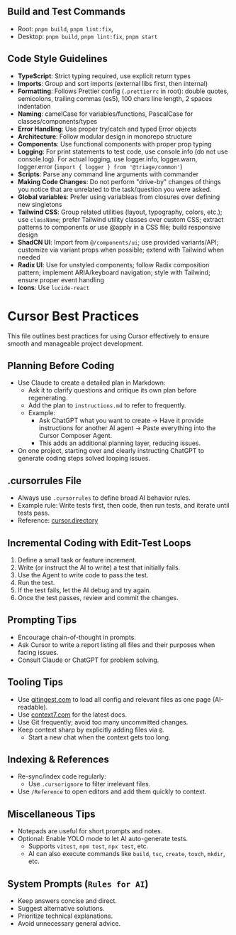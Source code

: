 ## Build and Test Commands

- Root: `pnpm build`, `pnpm lint:fix`,
- Desktop: `pnpm build`, `pnpm lint:fix`, `pnpm start`

## Code Style Guidelines

- **TypeScript**: Strict typing required, use explicit return types
- **Imports**: Group and sort imports (external libs first, then internal)
- **Formatting**: Follows Prettier config (`.prettierrc` in root): double quotes, semicolons, trailing commas (es5), 100 chars line length, 2 spaces indentation
- **Naming**: camelCase for variables/functions, PascalCase for classes/components/types
- **Error Handling**: Use proper try/catch and typed Error objects
- **Architecture**: Follow modular design in monorepo structure
- **Components**: Use functional components with proper prop typing
- **Logging**: For print statements to test code, use console.info (do not use console.log). For actual logging, use logger.info, logger.warn, logger.error (`import { logger } from '@triage/common'`)
- **Scripts**: Parse any command line arguments with commander
- **Making Code Changes**: Do not perform "drive-by" changes of things you notice that are unrelated to the task/question you were asked.
- **Global variables**: Prefer using variableas from closures over defining new singletons
- **Tailwind CSS**: Group related utilities (layout, typography, colors, etc.); use `className`; prefer Tailwind utility classes over custom CSS; extract patterns to components or use @apply in a CSS file; build responsive design
- **ShadCN UI**: Import from `@/components/ui`; use provided variants/API; customize via variant props when possible; extend with Tailwind when needed
- **Radix UI**: Use for unstyled components; follow Radix composition pattern; implement ARIA/keyboard navigation; style with Tailwind; ensure proper event handling
- **Icons**: Use `lucide-react`

# Cursor Best Practices

This file outlines best practices for using Cursor effectively to ensure smooth and manageable project development.

## Planning Before Coding

- Use Claude to create a detailed plan in Markdown:
  - Ask it to clarify questions and critique its own plan before regenerating.
  - Add the plan to `instructions.md` to refer to frequently.
  - Example:
    - Ask ChatGPT what you want to create → Have it provide instructions for another AI agent → Paste everything into the Cursor Composer Agent.
    - This adds an additional planning layer, reducing issues.
- On one project, starting over and clearly instructing ChatGPT to generate coding steps solved looping issues.

## .cursorrules File

- Always use `.cursorrules` to define broad AI behavior rules.
- Example rule: Write tests first, then code, then run tests, and iterate until tests pass.
- Reference: [cursor.directory](https://cursor.directory/)

## Incremental Coding with Edit-Test Loops

1. Define a small task or feature increment.
2. Write (or instruct the AI to write) a test that initially fails.
3. Use the Agent to write code to pass the test.
4. Run the test.
5. If the test fails, let the AI debug and try again.
6. Once the test passes, review and commit the changes.

## Prompting Tips

- Encourage chain-of-thought in prompts.
- Ask Cursor to write a report listing all files and their purposes when facing issues.
- Consult Claude or ChatGPT for problem solving.

## Tooling Tips

- Use [gitingest.com](https://gitingest.com) to load all config and relevant files as one page (AI-readable).
- Use [context7.com](https://context7.com) for the latest docs.
- Use Git frequently; avoid too many uncommitted changes.
- Keep context sharp by explicitly adding files via `@`.
  - Start a new chat when the context gets too long.

## Indexing & References

- Re-sync/index code regularly:
  - Use `.cursorignore` to filter irrelevant files.
- Use `/Reference` to open editors and add them quickly to context.

## Miscellaneous Tips

- Notepads are useful for short prompts and notes.
- Optional: Enable YOLO mode to let AI auto-generate tests.
  - Supports `vitest`, `npm test`, `npx test`, etc.
  - AI can also execute commands like `build`, `tsc`, `create`, `touch`, `mkdir`, etc.

## System Prompts (`Rules for AI`)

- Keep answers concise and direct.
- Suggest alternative solutions.
- Prioritize technical explanations.
- Avoid unnecessary general advice.
